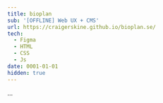```yaml
---
title: bioplan
sub: '[OFFLINE] Web UX + CMS'
url: https://craigerskine.github.io/bioplan.se/
tech:
  - Figma
  - HTML
  - CSS
  - Js
date: 0001-01-01
hidden: true
---
```


...
